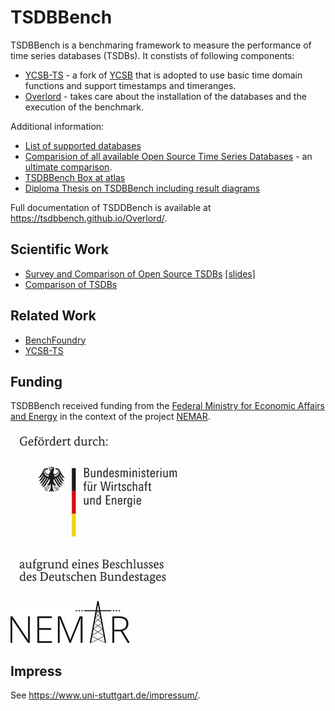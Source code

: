 # TSDBBench

TSDBBench is a benchmaring framework to measure the performance of time series databases (TSDBs). It constists of following components:

- [YCSB-TS](http://tsdbbench.github.io/YCSB-TS/) - a fork of [YCSB](https://github.com/brianfrankcooper/YCSB) that is adopted to use basic time domain functions and support timestamps and timeranges.
- [Overlord](http://tsdbbench.github.io/Overlord/) - takes care about the installation of the databases and the execution of the benchmark.

Additional information:

- [List of supported databases](http://tsdbbench.github.io/Overlord/#supported-databases)
- [Comparision of all available Open Source Time Series Databases](https://tsdbbench.github.io/Ultimate-TSDB-Comparison/) - an [ultimate comparison](http://ultimate-comparisons.github.io/).
- [TSDBBench Box at atlas](https://atlas.hashicorp.com/TSDBBench/boxes/tsdbbench_dummy.box)
- [Diploma Thesis on TSDBBench including result diagrams](http://www2.informatik.uni-stuttgart.de/cgi-bin/NCSTRL/NCSTRL_view.pl?id=DIP-3729&mod=0&engl=0&inst=FAK)

Full documentation of TSDDBench is available at <https://tsdbbench.github.io/Overlord/>.

## Scientific Work

* [Survey and Comparison of Open Source TSDBs](http://btw2017.informatik.uni-stuttgart.de/slidesandpapers/E4-14-109/paper_web.pdf) [[slides]](http://btw2017.informatik.uni-stuttgart.de/slidesandpapers/E4-14-109/slides.pdf)
* [Comparison of TSDBs](http://www2.informatik.uni-stuttgart.de/cgi-bin/NCSTRL/NCSTRL_view.pl?id=DIP-3729&mod=0&engl=0&inst=FAK)

## Related Work

* [BenchFoundry](https://github.com/dbermbach/BenchFoundry)
* [YCSB-TS](https://github.com/TSDBBench/YCSB-TS)

## Funding

TSDBBench received funding from the
[Federal Ministry for Economic Affairs and Energy](http://www.bmwi.de/Navigation/EN/Home/home.html)
in the context of the project [NEMAR](https://www.nemar.de/).

![BMWi](BMWi.jpg)

![NEMAR](NEMAR.jpg)

## Impress

See <https://www.uni-stuttgart.de/impressum/>.
